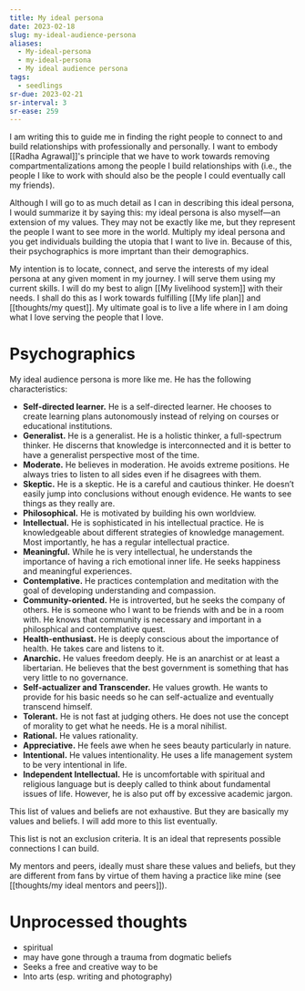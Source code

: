 ```yaml
---
title: My ideal persona
date: 2023-02-18
slug: my-ideal-audience-persona
aliases:
  - My-ideal-persona
  - my-ideal-persona
  - My ideal audience persona
tags:
  - seedlings
sr-due: 2023-02-21
sr-interval: 3
sr-ease: 259
---
```

I am writing this to guide me in finding the right people to connect to and build relationships with professionally and personally. I want to embody [[Radha Agrawal]]'s principle that we have to work towards removing compartmentalizations among the people I build relationships with (i.e., the people I like to work with should also be the people I could eventually call my friends).

Although I will go to as much detail as I can in describing this ideal persona, I would summarize it by saying this: my ideal persona is also myself—an extension of my values. They may not be exactly like me, but they represent the people I want to see more in the world. Multiply my ideal persona and you get individuals building the utopia that I want to live in. Because of this, their psychographics is more imprtant than their demographics.

My intention is to locate, connect, and serve the interests of my ideal persona at any given moment in my journey. I will serve them using my current skills. I will do my best to align [[My livelihood system]] with their needs. I shall do this as I work towards fulfilling [[My life plan]] and [[thoughts/my quest]]. My ultimate goal is to live a life where in I am doing what I love serving the people that I love.

# Psychographics

My ideal audience persona is more like me. He has the following characteristics:

- **Self-directed learner.** He is a self-directed learner. He chooses to create learning plans autonomously instead of relying on courses or educational institutions.
- **Generalist.** He is a generalist. He is a holistic thinker, a full-spectrum thinker. He discerns that knowledge is interconnected and it is better to have a generalist perspective most of the time.
- **Moderate.** He believes in moderation. He avoids extreme positions. He always tries to listen to all sides even if he disagrees with them.
- **Skeptic.** He is a skeptic. He is a careful and cautious thinker. He doesn’t easily jump into conclusions without enough evidence. He wants to see things as they really are.
- **Philosophical.** He is motivated by building his own worldview.
- **Intellectual.** He is sophisticated in his intellectual practice. He is knowledgeable about different strategies of knowledge management. Most importantly, he has a regular intellectual practice.
- **Meaningful.** While he is very intellectual, he understands the importance of having a rich emotional inner life. He seeks happiness and meaningful experiences.
- **Contemplative.** He practices contemplation and meditation with the goal of developing understanding and compassion.
- **Community-oriented.** He is introverted, but he seeks the company of others. He is someone who I want to be friends with and be in a room with. He knows that community is necessary and important in a philosphical and contemplative quest.
- **Health-enthusiast.** He is deeply conscious about the importance of health. He takes care and listens to it.
- **Anarchic.** He values freedom deeply. He is an anarchist or at least a libertarian. He believes that the best government is something that has very little to no governance.
- **Self-actualizer and Transcender.** He values growth. He wants to provide for his basic needs so he can self-actualize and eventually transcend himself.
- **Tolerant.** He is not fast at judging others. He does not use the concept of morality to get what he needs. He is a moral nihilist.
- **Rational.** He values rationality.
- **Appreciative.** He feels awe when he sees beauty particularly in nature.
- **Intentional.** He values intentionality. He uses a life management system to be very intentional in life.
- **Independent Intellectual.** He is uncomfortable with spiritual and religious language but is deeply called to think about fundamental issues of life. However, he is also put off by excessive academic jargon.

This list of values and beliefs are not exhaustive. But they are basically my values and beliefs. I will add more to this list eventually.

This list is not an exclusion criteria. It is an ideal that represents possible connections I can build.

My mentors and peers, ideally must share these values and beliefs, but they are different from fans by virtue of them having a practice like mine (see [[thoughts/my ideal mentors and peers]]).

# Unprocessed thoughts

- spiritual
- may have gone through a trauma from dogmatic beliefs
- Seeks a free and creative way to be
- Into arts (esp. writing and photography)
